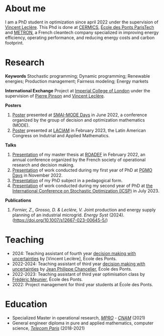 # About me

I am a PhD student in optimization since april 2022 under the supervision of [Vincent Leclère](https://leclere.github.io/). This Phd is done at [CERMICS](https://cermics-lab.enpc.fr/), [École des Ponts ParisTech](https://ecoledesponts.fr/en) and [METRON](https://www.metron.energy/), a French cleantech company specialized in improving energy efficiency, operating performance, and reducing energy costs and carbon footprint.


# Research

**Keywords** Stochastic programming; Dynamic programming; Renewable energies; Production management; Fairness modeling; Energy markets

**International Exchange**
Project at [Imperial College of London](https://www.imperial.ac.uk/) under the supervision of [Pierre Pinson](https://pierrepinson.com/) and [Vincent Leclère](https://leclere.github.io/).

**Posters**
1. [Poster](https://zfornier.github.io/poster_mode.pdf) presented at [SMAI-MODE Days](https://indico.math.cnrs.fr/event/6564/) in June 2022, a conference organized by the group of decision and optimization mathematics (MODE).
2. [Poster](https://zfornier.github.io/poster.pdf) presented at [LACIAM](https://eventos.fgv.br/laciam-2023) in February 2023, the Latin American Congress on Indutrial and Applied Mathematics. 

**Talks**
1. [Presentation](https://zfornier.github.io/roadef2022.pdf) of my master thesis at [ROADEF](https://roadef2022.sciencesconf.org/) in February 2022, an annual conference organized by the French society of operational research and decision making. 
2. [Presentation](https://zfornier.github.io/pgmo_fornier.pdf) of work conducted during my first year of PhD at [PGMO Days](https://www.fondation-hadamard.fr/fr/programmes/les-programmes-thematiques/home/pgmo-days/) in November 2022.
3. [Presentation](https://zfornier.github.io/presentation_metron.pdf) of my PhD subject in a pedagogical form.
4. [Presentation](https://zfornier.github.io/ICSP2023.pdf) of work conducted during my second year of PhD at [the International Conference on Stochastic Optimization (ICSP)](https://na.eventscloud.com/website/40825/home/) in July 2023.


**Publications**
1. _Fornier, Z., Grosso, D. & Leclère, V._ Joint production and energy supply planning of an industrial microgrid. _Energy Syst_ (2024). (https://doi.org/10.1007/s12667-023-00645-5/)


# Teaching

- 2024: Teaching assistant of fourth year [decision making with uncertainties](https://leclere.github.io/teaching/Optim2A) by [Vincent Leclère], École des Ponts.
- 2022-2024: Teaching assistant of third year [decision making with uncertainties](https://cermics.enpc.fr/~jpc/decision-incertain/index.html) by [Jean Philippe Chancelier](https://cermics.enpc.fr/~jpc/), École des Ponts.
- 2022-2023: Teaching assistant of third year optimisation class by [Frédéric Meunier](https://cermics.enpc.fr/~meuniefr/), École des Ponts.
- 2022: Project management for third year students at École des Ponts.


# Education
- Specialized Master in operational research, [_MPRO_](https://uma.ensta-paris.fr/mpro/) - [_CNAM_](https://www.cnam.fr/portail/conservatoire-national-des-arts-et-metiers-accueil-821166.kjsp) (2021)
- General engineer diploma in pure and applied mathematics, computer science, [_Telecom Paris_](https://www.telecom-paris.fr/) (2018-2021)

